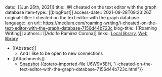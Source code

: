 date:: [[Jun 26th, 2021]]
title:: @I cheated on the text editor with the graph database
item-type:: [[blogPost]]
access-date:: 2021-09-28T09:23:26Z
original-title:: I cheated on the text editor with the graph database
language:: en
url:: https://medium.com/roaming-writing/i-cheated-on-the-text-editor-with-the-graph-database-7156d44b723c
blog-title:: [[Roaming Writing]]
authors:: [[Adolfo Ramírez Corona]]
links:: [Local library](zotero://select/library/items/FXCVCEYV), [Web library](https://www.zotero.org/users/7413965/items/FXCVCEYV)

- [[Abstract]]
	- And I like to be open to new connections
- [[Attachments]]
	- [Snapshot](https://medium.com/roaming-writing/i-cheated-on-the-text-editor-with-the-graph-database-7156d44b723c) {{zotero-imported-file U6W9V5EH, "i-cheated-on-the-text-editor-with-the-graph-database-7156d44b723c.html"}}